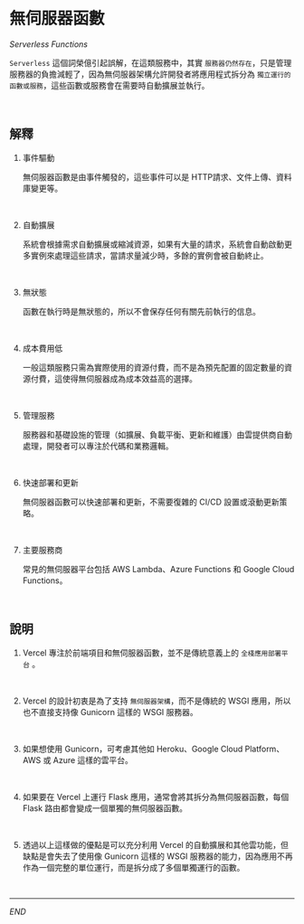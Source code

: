 # 無伺服器函數

_Serverless Functions_

`Serverless` 這個詞榮億引起誤解，在這類服務中，其實 `服務器仍然存在`，只是管理服務器的負擔減輕了，因為無伺服器架構允許開發者將應用程式拆分為 `獨立運行的函數或服務`，這些函數或服務會在需要時自動擴展並執行。

<br>

## 解釋
1. 事件驅動

    無伺服器函數是由事件觸發的，這些事件可以是 HTTP請求、文件上傳、資料庫變更等。

<br>

2. 自動擴展

    系統會根據需求自動擴展或縮減資源，如果有大量的請求，系統會自動啟動更多實例來處理這些請求，當請求量減少時，多餘的實例會被自動終止。

<br>

3. 無狀態

    函數在執行時是無狀態的，所以不會保存任何有關先前執行的信息。

<br>

4. 成本費用低

    一般這類服務只需為實際使用的資源付費，而不是為預先配置的固定數量的資源付費，這使得無伺服器成為成本效益高的選擇。

<br>

5. 管理服務

    服務器和基礎設施的管理（如擴展、負載平衡、更新和維護）由雲提供商自動處理，開發者可以專注於代碼和業務邏輯。

<br>

6. 快速部署和更新

    無伺服器函數可以快速部署和更新，不需要復雜的 CI/CD 設置或滾動更新策略。

<br>

7. 主要服務商
    
    常見的無伺服器平台包括 AWS Lambda、Azure Functions 和 Google Cloud Functions。

<br>

## 說明
1. Vercel 專注於前端項目和無伺服器函數，並不是傳統意義上的 `全棧應用部署平台` 。

<br>

2. Vercel 的設計初衷是為了支持 `無伺服器架構`，而不是傳統的 WSGI 應用，所以也不直接支持像 Gunicorn 這樣的 WSGI 服務器。

<br>

3. 如果想使用 Gunicorn，可考慮其他如 Heroku、Google Cloud Platform、AWS 或 Azure 這樣的雲平台。

<br>

4. 如果要在 Vercel 上運行 Flask 應用，通常會將其拆分為無伺服器函數，每個 Flask 路由都會變成一個單獨的無伺服器函數。

<br>

5. 透過以上這樣做的優點是可以充分利用 Vercel 的自動擴展和其他雲功能，但缺點是會失去了使用像 Gunicorn 這樣的 WSGI 服務器的能力，因為應用不再作為一個完整的單位運行，而是拆分成了多個單獨運行的函數。

<br>

---

_END_

<!--
keywords: 無伺服器函數, Serverless, Serverless Functions
-->